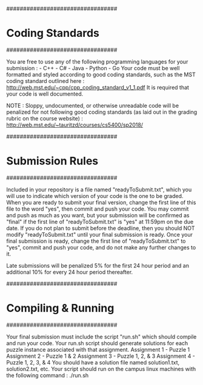 #################################
#	Coding Standards	#
#################################

You are free to use any of the following programming languages for your submission : 
	- C++
	- C#
	- Java
	- Python
	- Go
Your code must be well formatted and styled according to good coding standards, such as the MST coding standard outlined here : 
http://web.mst.edu/~cpp/cpp_coding_standard_v1_1.pdf
It is required that your code is well documented.

NOTE : Sloppy, undocumented, or otherwise unreadable code will be penalized for not following good coding standards (as laid out in the grading rubric on the course website) : 
http://web.mst.edu/~tauritzd/courses/cs5400/sp2018/ 

#################################
#	Submission Rules	#
#################################

Included in your repository is a file named "readyToSubmit.txt", which you will use to indicate which version of your code is the one to be graded. When you are ready to submit your final version, change the first line of this file to the word "yes", then commit and push your code. You may commit and push as much as you want, but your submission will be confirmed as "final" if the first line of "readyToSubmit.txt" is "yes" at 11:59pm on the due date. If you do not plan to submit before the deadline, then you should NOT modify "readyToSubmit.txt" until your final submission is ready. Once your final submission is ready, change the first line of "readyToSubmit.txt" to "yes", commit and push your code, and do not make any further changes to it.

Late submissions will be penalized 5% for the first 24 hour period and an additional 10% for every 24 hour period thereafter.

#################################
#       Compiling & Running	#
#################################

Your final submission must include the script "run.sh" which should compile and run your code.
Your run.sh script should generate solutions for each puzzle instance associated with that assignment.
	Assignment 1 - Puzzle 1
	Assignment 2 - Puzzle 1 & 2
	Assignment 3 - Puzzle 1, 2, & 3
	Assignment 4 - Puzzle 1, 2, 3, & 4
You should have a solution file named solution1.txt, solution2.txt, etc.
Your script should run on the campus linux machines with the following command : 
	./run.sh
